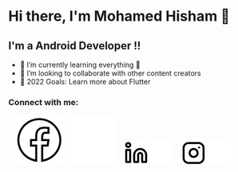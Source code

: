 # Hi there, I'm Mohamed Hisham 👋

## I'm a Android Developer !!

- 🌱 I’m currently learning everything 🤣
- 👯 I’m looking to collaborate with other content creators
- 🥅 2022 Goals: Learn more about Flutter

### Connect with me:

&nbsp;&nbsp;
[![website](img/facebook-dark.svg)](https://www.facebook.com/profile.php?viewas=100000686899395&id=100004382179422#gh-light-mode-only)
[![website](img/facebook-light.svg)](https://www.facebook.com/profile.php?viewas=100000686899395&id=100004382179422#gh-dark-mode-only)
&nbsp;&nbsp;
[![website](./img/linkedin-light.svg)](https://linkedin.com/in/mohamedhisham01#gh-light-mode-only)
[![website](./img/linkedin-dark.svg)](https://linkedin.com/in/mohamedhisham01#gh-dark-mode-only)
&nbsp;&nbsp;
[![website](./img/instagram-light.svg)](https://instagram.com/mohamed.hisham0s0#gh-light-mode-only)
[![website](./img/instagram-dark.svg)](https://instagram.com/mohamed.hisham0s0#gh-dark-mode-only)

[instagram]: https://instagram.com/mohamed.hisham0s0
[linkedin]: https://linkedin.com/in/mohamedhisham01
